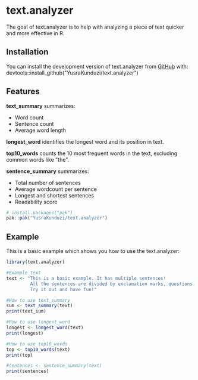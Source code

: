 # text.analyzer

<!-- badges: start -->
<!-- badges: end -->

The goal of text.analyzer is to help with analyzing a piece of text quicker and more effective in R. 

## Installation

You can install the development version of text.analyzer from [GitHub](https://github.com/YusraKunduzi/text.analyzer) with:
devtools::install_github("YusraKunduzi/text.analyzer")

## Features

**text_summary** summarizes:
- Word count
- Sentence count
- Average word length

**longest_word** identifies the longest word and its position in text.

**top10_words** counts the 10 most frequent words in the text, excluding common words like "the".

**sentence_summary** summarizes:
- Total number of sentences
- Average wordcount per sentence
- Longest and shortest sentences
- Readability score


``` r
# install.packages("pak")
pak::pak("YusraKunduzi/text.analyzer")
```

## Example

This is a basic example which shows you how to use the text.analyzer:

``` r
library(text.analyzer)

#Example text
text <- "This is a basic example. It has multiple sentences!
         All the sentences are divided by exclamation marks, questions marks or periods.
         Try it out and have fun!"

#How to use text_summary
sum <- text_summary(text)
print(text_sum)

#How to use longest_word
longest <- longest_word(text)
print(longest)

#How to use top10_words
top <- top10_words(text)
print(top)

#sentences <- sentence_summary(text)
print(sentences)



```


